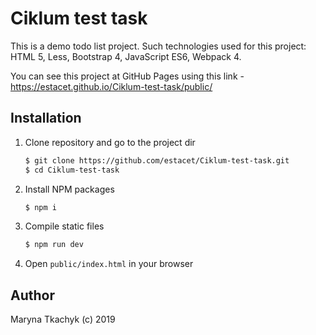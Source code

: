 # Ciklum test task

This is a demo todo list project.
Such technologies used for this project: HTML 5, Less, Bootstrap 4, JavaScript ES6, Webpack 4.

You can see this project at GitHub Pages using this link - https://estacet.github.io/Ciklum-test-task/public/

## Installation

1. Clone repository and go to the project dir

    ```bash
   $ git clone https://github.com/estacet/Ciklum-test-task.git
   $ cd Ciklum-test-task
    ```

2. Install NPM packages

    ```bash
   $ npm i
    ```

3. Compile static files

    ```bash
    $ npm run dev
    ```

4. Open `public/index.html` in your browser

## Author

Maryna Tkachyk (c) 2019
